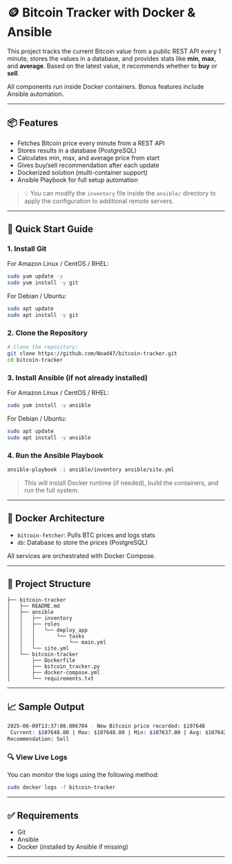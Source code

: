 
# 🪙 Bitcoin Tracker with Docker & Ansible

This project tracks the current Bitcoin value from a public REST API every 1 minute, stores the values in a database, and provides stats like **min**, **max**, and **average**. Based on the latest value, it recommends whether to **buy** or **sell**.

All components run inside Docker containers. Bonus features include Ansible automation.

---

## 📦 Features

- Fetches Bitcoin price every minute from a REST API
- Stores results in a database (PostgreSQL)
- Calculates min, max, and average price from start
- Gives buy/sell recommendation after each update
- Dockerized solution (multi-container support)
- Ansible Playbook for full setup automation
> 💡 You can modify the `inventory` file inside the `ansible/` directory to apply the configuration to additional remote servers.

---

## 🚀 Quick Start Guide
### 1. Install Git

For Amazon Linux / CentOS / RHEL:
```bash
sudo yum update -y
sudo yum install -y git
```
For Debian / Ubuntu:
```bash
sudo apt update
sudo apt install -y git
```

### 2. Clone the Repository

```bash
# Clone the repository:
git clone https://github.com/Noad47/bitcoin-tracker.git
cd bitcoin-tracker
```

### 3. Install Ansible (if not already installed)
For Amazon Linux / CentOS / RHEL:
```bash
sudo yum install -y ansible
```

For Debian / Ubuntu:
```bash
sudo apt update
sudo apt install -y ansible
```

### 4. Run the Ansible Playbook

```bash
ansible-playbook -i ansible/inventory ansible/site.yml
```

> This will install Docker runtime (if needed), build the containers, and run the full system.

---

## 🐳 Docker Architecture

- `bitcoin-fetcher`: Pulls BTC prices and logs stats
- `db`: Database to store the prices (PostgreSQL)

All services are orchestrated with Docker Compose.

---

## 📁 Project Structure

```
├── bitcoin-tracker 
│   ├── README.md
│   ├── ansible
│   │   ├── inventory
│   │   ├── roles
│   │   │   └── deploy_app
│   │   │       └── tasks
│   │   │           └── main.yml
│   │   └── site.yml
│   └── bitcoin-tracker
│       ├── Dockerfile
│       ├── bitcoin_tracker.py
│       ├── docker-compose.yml
│       └── requirements.txt
```

---

## 📈 Sample Output

```bash
2025-06-09T13:37:08.006704 - New Bitcoin price recorded: $107648
 Current: $107648.00 | Max: $107648.00 | Min: $107637.00 | Avg: $107642.50
Recommendation: Sell
```

### 🔍 View Live Logs

You can monitor the logs using the following method:

```bash
sudo docker logs -f bitcoin-tracker
```

---

## ✅ Requirements

- Git
- Ansible
- Docker (installed by Ansible if missing)

---

